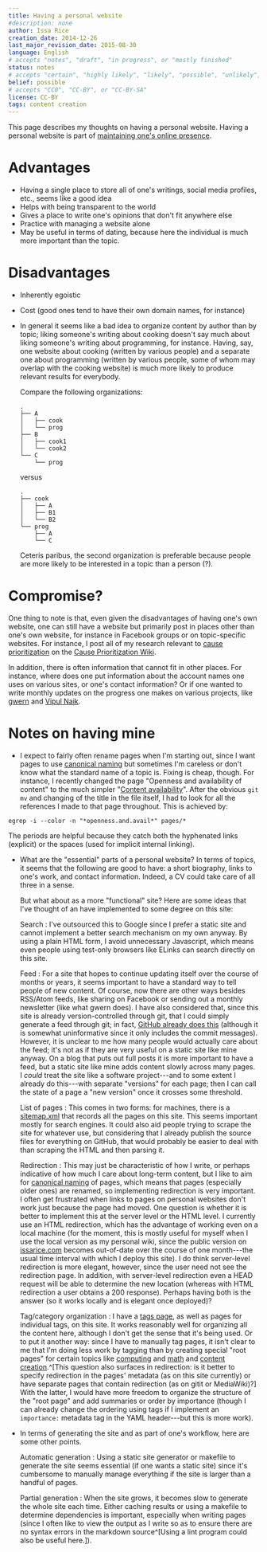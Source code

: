```yaml
---
title: Having a personal website
#description: none
author: Issa Rice
creation_date: 2014-12-26
last_major_revision_date: 2015-08-30
language: English
# accepts "notes", "draft", "in progress", or "mostly finished"
status: notes
# accepts "certain", "highly likely", "likely", "possible", "unlikely", "highly unlikely", "remote", "impossible", "log", "emotional", or "fiction"
belief: possible
# accepts "CC0", "CC-BY", or "CC-BY-SA"
license: CC-BY
tags: content creation
---
```


This page describes my thoughts on having a personal website.
Having a personal website is part of [maintaining one's online presence](http://info.cognitomentoring.org/wiki/Maintaining_your_online_presence).



# Advantages

- Having a single place to store all of one's writings, social media profiles, etc., seems like a good idea
- Helps with being transparent to the world
- Gives a place to write one's opinions that don't fit anywhere else
- Practice with managing a website alone
- May be useful in terms of dating, because here the individual is much more important than the topic.

# Disadvantages

- Inherently egoistic
- Cost (good ones tend to have their own domain names, for instance)
- In general it seems like a bad idea to organize content by author than by topic; liking someone's writing about cooking doesn't say much about liking someone's writing about programming, for instance.
Having, say, one website about cooking (written by various people) and a separate one about programming (written by various people, some of whom may overlap with the cooking website) is much more likely to produce relevant results for everybody.

    Compare the following organizations:

    ````
    .
    ├── A
    │   ├── cook
    │   └── prog
    ├── B
    │   ├── cook1
    │   └── cook2
    └── C
        └── prog
    ````

    versus

    ````
    .
    ├── cook
    │   ├── A
    │   ├── B1
    │   └── B2
    └── prog
        ├── A
        └── C
    ````

    Ceteris paribus, the second organization is preferable because people are more likely to be interested in a topic than a person (?).

# Compromise?

One thing to note is that, even given the disadvantages of having one's own website, one can still have a website but primarily post in places other than one's own website, for instance in Facebook groups or on topic-specific websites.
For instance, I post all of my research relevant to [cause prioritization]() on the [Cause Prioritization Wiki](http://causeprioritization.org/).

In addition, there is often information that cannot fit in other places.
For instance, where does one put information about the account names one uses on various sites, or one's contact information?
Or if one wanted to write monthly updates on the progress one makes on various projects, like [gwern](FIXME) and [Vipul Naik](FIXME).


# Notes on having mine

- I expect to fairly often rename pages when I'm starting out, since I want pages to use [canonical naming]() but sometimes I'm careless or don't know what the standard name of a topic is.
Fixing is cheap, though.
For instance, I recently changed the page "Openness and availability of content" to the much simpler "[Content availability]()".
After the obvious `git mv` and changing of the title in the file itself, I had to look for all the references I made to that page throughout.
This is achieved by:
```{.bash}
egrep -i --color -n "*openness.and.avail*" pages/*
```
The periods are helpful because they catch both the hyphenated links (explicit) or the spaces (used for implicit internal linking).

- What are the "essential" parts of a personal website?
In terms of topics, it seems that the following are good to have: a short biography, links to one's work, and contact information.
Indeed, a CV could take care of all three in a sense.

    But what about as a more "functional" site?
    Here are some ideas that I've thought of an have implemented to some degree on this site:

    Search
    :   I've outsourced this to Google since I prefer a static site and cannot implement a better search mechanism on my own anyway.
    By using a plain HTML form, I avoid unnecessary Javascript, which means even people using test-only browsers like ELinks can search directly on this site.

    Feed
    :   For a site that hopes to continue updating itself over the course of months or years, it seems important to have a standard way to tell people of new content.
    Of course, now there are other ways besides RSS/Atom feeds, like sharing on Facebook or sending out a monthly newsletter (like what gwern does).
    I have also considered that, since this site is already version-controlled through git, that I could simply generate a feed through git; in fact, [GitHub already does this](https://github.com/riceissa/issarice.com/commits/master.atom) (although it is somewhat uninformative since it only includes the commit messages).
    However, it is unclear to me how many people would actually care about the feed; it's not as if they are very useful on a static site like mine anyway.
    On a blog that puts out full posts it is more important to have a feed, but a static site like mine adds content slowly across many pages.
    I *could* treat the site like a software project---and to some extent I already do this---with separate "versions" for each page; then I can call the state of a page a "new version" once it crosses some threshold.

    List of pages
    :   This comes in two forms: for machines, there is a [sitemap.xml](sitemap.xml) that records all the pages on this site.
    This seems important mostly for search engines.
    It could also aid people trying to scrape the site for whatever use, but considering that I already publish the source files for everything on GitHub, that would probably be easier to deal with than scraping the HTML and then parsing it.

    Redirection
    :   This may just be characteristic of how I write, or perhaps indicative of how much I care about long-term content, but I like to aim for [canonical naming]() of pages, which means that pages (especially older ones) are renamed, so implementing redirection is very important.
    I often get frustrated when links to pages on personal websites don't work just because the page had moved.
    One question is whether it is better to implement this at the server level or the HTML level.
    I currently use an HTML redirection, which has the advantage of working even on a local machine (for the moment, this is mostly useful for myself when I use the local version as my personal wiki, since the public version on [issarice.com](http://issarice.com) becomes out-of-date over the course of one month---the usual time interval with which I deploy this site).
    I do think server-level redirection is more elegant, however, since the user need not see the redirection page.
    In addition, with server-level redirection even a HEAD request will be able to determine the new location (whereas with HTML redirection a user obtains a 200 response).
    Perhaps having both is the answer (so it works locally and is elegant once deployed)?

    Tag/category organization
    :   I have a [tags page](_tags/index), as well as pages for individual tags, on this site.
    It works reasonably well for organizing all the content here, although I don't get the sense that it's being used.
    Or to put it another way: since I have to manually tag pages, it isn't clear to me that I'm doing less work by tagging than by creating special "root pages" for certain topics like [computing](_tags/computing) and [math](_tags/math) and [content creation](_tags/content-creation).^[This question also surfaces in redirection: is it better to specify redirection in the pages' metadata (as on this site currently) or have separate pages that contain redirection (as on gitit or MediaWiki)?]
    With the latter, I would have more freedom to organize the structure of the "root page" and add summaries or order by importance (though I can already change the ordering using tags if I implement an `importance:` metadata tag in the YAML header---but this is more work).

- In terms of generating the site and as part of one's workflow, here are some other points.

    Automatic generation
    :   Using a static site generator or makefile to generate the site seems essential (if one wants a static site) since it's cumbersome to manually manage everything if the site is larger than a handful of pages.

    Partial generation
    :   When the site grows, it becomes slow to generate the whole site each time.
    Either caching results or using a makefile to determine dependencies is important, especially when writing pages (since I often like to view the output as I write so as to ensure there are no syntax errors in the markdown source^[Using a lint program could also be useful here.]).
